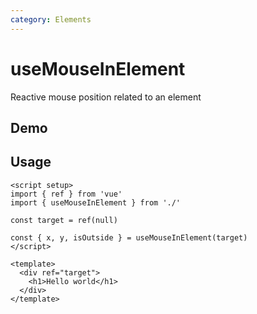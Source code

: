 ```yaml
---
category: Elements
---
```


# useMouseInElement

Reactive mouse position related to an element

## Demo

<script setup>
import Demo from './demo.vue'
</script>

<DemoContainer>
  <Demo />
</DemoContainer>

## Usage

```vue
<script setup>
import { ref } from 'vue'
import { useMouseInElement } from './'

const target = ref(null)

const { x, y, isOutside } = useMouseInElement(target)
</script>

<template>
  <div ref="target">
    <h1>Hello world</h1>
  </div>
</template>
```
